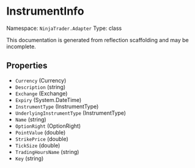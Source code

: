 # InstrumentInfo

Namespace: `NinjaTrader.Adapter`
Type: class

This documentation is generated from reflection scaffolding and may be incomplete.

## Properties
- `Currency` (Currency)
- `Description` (string)
- `Exchange` (Exchange)
- `Expiry` (System.DateTime)
- `InstrumentType` (InstrumentType)
- `UnderlyingInstrumentType` (InstrumentType)
- `Name` (string)
- `OptionRight` (OptionRight)
- `PointValue` (double)
- `StrikePrice` (double)
- `TickSize` (double)
- `TradingHoursName` (string)
- `Key` (string)
